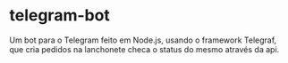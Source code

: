 # telegram-bot

Um bot para o Telegram feito em Node.js, usando o framework Telegraf, que cria pedidos na lanchonete checa o status do mesmo através da api.
